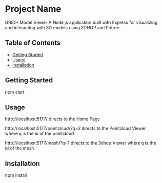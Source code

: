# Project Name
GRIDH Model Viewer
A Node.js application built with Express for visualizing and interacting with 3D models using 3DHOP and Potree

## Table of Contents
- [Getting Started](#getting-started)
- [Usage](#usage)
- [Installation](#installation)

## Getting Started

npm start

## Usage

http://localhost:5177/ directs to the Home Page

http://localhost:5177/pointcloud/?q=2 directs to the Pointcloud Viewer where q is the id of the pointcloud

http://localhost:5177/mesh/?q=1 directs to the 3dhop Viewer where q is the id of the mesh

## Installation

npm install

